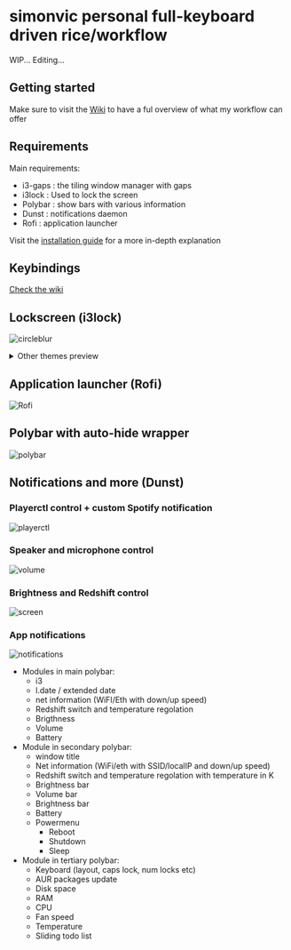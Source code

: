 # simonvic personal full-keyboard driven rice/workflow 
WIP... Editing...

## Getting started
Make sure to visit the [Wiki](https://github.com/simonvic/dotfiles/wiki) to have a ful overview of what my workflow can offer

## Requirements
Main requirements:
* i3-gaps : the tiling window manager with gaps
* i3lock : Used to lock the screen
* Polybar : show bars with various information 
* Dunst : notifications daemon
* Rofi : application launcher

Visit the [installation guide](https://github.com/simonvic/dotfiles/wiki/Installation) for a more in-depth explanation

## Keybindings
[Check the wiki](https://github.com/simonvic/dotfiles/wiki/Keybindings)
 
## Lockscreen (i3lock)
![circleblur](Preview/lockscreen_circle_blur.gif)

<details>
 <summary> Other themes preview </summary>
 
![barblur](Preview/lockscreen_bars_blur.gif)
![image](Preview/lockscreen_image.gif)

</details>

## Application launcher (Rofi)
![Rofi](Preview/rofi.gif)

## Polybar with auto-hide wrapper
![polybar](Preview/polybar_background.gif)

## Notifications and more (Dunst)
### Playerctl control + custom Spotify notification
![playerctl](https://imgur.com/CXvSvrk.gif)
### Speaker and microphone control
![volume](https://imgur.com/qwqZkWd.gif)
### Brightness and Redshift control
![screen](https://imgur.com/5nRhvXl.gif)
### App notifications
![notifications](https://imgur.com/Xpre5zb.gif)

* Modules in main polybar: 
  * i3
  * l.date / extended date
  * net information (WiFI/Eth with down/up speed)
  * Redshift switch and temperature regolation
  * Brigthness
  * Volume
  * Battery
* Module in secondary polybar: 
  * window title
  * Net information (WiFi/eth with SSID/localIP and down/up speed)
  * Redshift switch and temperature regolation with temperature in K
  * Brightness bar
  * Volume bar 
  * Brightness bar
  * Battery 
  * Powermenu
     * Reboot
     * Shutdown
     * Sleep
* Module in tertiary polybar: 
  * Keyboard (layout, caps lock, num locks etc)
  * AUR packages update
  * Disk space
  * RAM
  * CPU
  * Fan speed
  * Temperature
  * Sliding todo list
